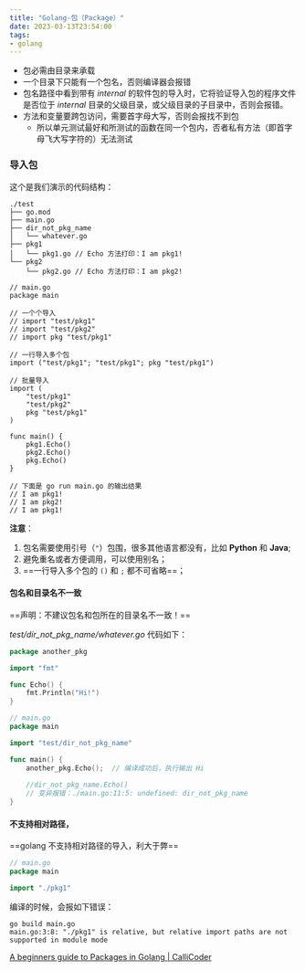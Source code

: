 ```yaml
---
title: "Golang-包（Package）"
date: 2023-03-13T23:54:00
tags:
- golang
---
```


- 包必需由目录来承载
- 一个目录下只能有一个包名，否则编译器会报错
- 包名路径中看到带有 *internal* 的软件包的导入时，它将验证导入包的程序文件是否位于 *internal* 目录的父级目录，或父级目录的子目录中，否则会报错。
- 方法和变量要跨包访问，需要首字母大写，否则会报找不到包
	- 所以单元测试最好和所测试的函数在同一个包内，否者私有方法（即首字母飞大写字符的）无法测试

### 导入包

这个是我们演示的代码结构：

```
./test
├── go.mod
├── main.go
├── dir_not_pkg_name
│   └── whatever.go
├── pkg1
│   └── pkg1.go // Echo 方法打印：I am pkg1!
└── pkg2
    └── pkg2.go // Echo 方法打印：I am pkg2!
```

```golang
// main.go
package main

// 一个个导入
// import "test/pkg1"
// import "test/pkg2"
// import pkg "test/pkg1"

// 一行导入多个包
import ("test/pkg1"; "test/pkg1"; pkg "test/pkg1")

// 批量导入
import (
    "test/pkg1"
    "test/pkg2"
    pkg "test/pkg1"
)

func main() {
    pkg1.Echo()
    pkg2.Echo()
    pkg.Echo()
}

// 下面是 go run main.go 的输出结果
// I am pkg1!
// I am pkg2!
// I am pkg1!
```

**注意**：
1. 包名需要使用引号（`"`）包围，很多其他语言都没有，比如 **Python** 和 **Java**;
2. 避免重名或者方便调用，可以使用别名；
3. ==一行导入多个包的 `()` 和 `;` 都不可省略==；

#### 包名和目录名不一致

==声明：不建议包名和包所在的目录名不一致！==

*test/dir_not_pkg_name/whatever.go* 代码如下：

```go
package another_pkg

import "fmt"

func Echo() {
	fmt.Println("Hi!")
}
```

```go
// main.go
package main

import "test/dir_not_pkg_name"

func main() {
	another_pkg.Echo();  // 编译成功后，执行输出 Hi
	
	//dir_not_pkg_name.Echo() 
	// 变异报错：./main.go:11:5: undefined: dir_not_pkg_name
}
```

#### 不支持相对路径，

==golang 不支持相对路径的导入，利大于弊==

```go
// main.go
package main

import "./pkg1"
```

编译的时候，会报如下错误：

```
go build main.go
main.go:3:8: "./pkg1" is relative, but relative import paths are not supported in module mode
```



[A beginners guide to Packages in Golang | CalliCoder](https://www.callicoder.com/golang-packages/)